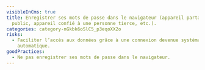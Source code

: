 ```yaml
---
visibleInCms: true
title: Enregistrer ses mots de passe dans le navigateur (appareil partagé, poste
  public, appareil confié à une personne tierce, etc.).
categories: category-nGkbk6oSlC5_p3eqoXX2o
risks:
  - Faciliter l’accès aux données grâce à une connexion devenue systématiquement
    automatique.
goodPractices:
  - Ne pas enregistrer ses mots de passe dans le navigateur.
---
```

